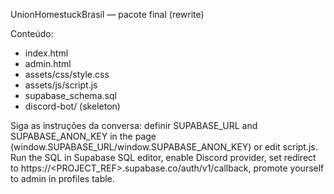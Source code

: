 
UnionHomestuckBrasil — pacote final (rewrite)

Conteúdo:
- index.html
- admin.html
- assets/css/style.css
- assets/js/script.js
- supabase_schema.sql
- discord-bot/ (skeleton)

Siga as instruções da conversa: definir SUPABASE_URL and SUPABASE_ANON_KEY in the page (window.SUPABASE_URL/window.SUPABASE_ANON_KEY) or edit script.js.
Run the SQL in Supabase SQL editor, enable Discord provider, set redirect to https://<PROJECT_REF>.supabase.co/auth/v1/callback, promote yourself to admin in profiles table.
